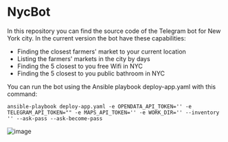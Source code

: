 # NycBot
In this repository you can find the source code of the Telegram bot for New York city.
In the current version the bot have these capabilities:

- Finding the closest farmers' market to your current location
- Listing the farmers' markets in the city by days 
- Finding the 5 closest to you free Wifi in NYC
- Finding the 5 closest to you public bathroom in NYC

You can run the bot using the Ansible playbook deploy-app.yaml with this command:
```
ansible-playbook deploy-app.yaml -e OPENDATA_API_TOKEN='' -e TELEGRAM_API_TOKEN="" -e MAPS_API_TOKEN='' -e WORK_DIR='' --inventory '' --ask-pass --ask-become-pass
```

![image](https://user-images.githubusercontent.com/40948212/185494783-c9739e92-69e0-4775-b727-35c30d62bf11.png)

